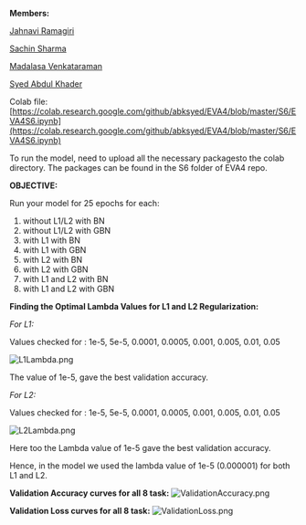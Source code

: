 **Members:**

[Jahnavi Ramagiri](https://canvas.instructure.com/courses/1804302/users/25685093)

[Sachin Sharma](https://canvas.instructure.com/courses/1804302/users/23724529)

[Madalasa Venkataraman](https://canvas.instructure.com/courses/1804302/users/25685106)

[Syed Abdul Khader](https://canvas.instructure.com/courses/1804302/users/25685109)

Colab file:[https://colab.research.google.com/github/abksyed/EVA4/blob/master/S6/EVA4S6.ipynb](https://colab.research.google.com/github/abksyed/EVA4/blob/master/S6/EVA4S6.ipynb)

To run the model, need to upload all the necessary packagesto the colab directory. The packages can be found in the S6 folder of EVA4 repo.

**OBJECTIVE:**

Run your model for 25 epochs for each:

  1. without L1/L2 with BN
  2. without L1/L2 with GBN
  3. with L1 with BN
  4. with L1 with GBN
  5. with L2 with BN
  6. with L2 with GBN
  7. with L1 and L2 with BN
  8. with L1 and L2 with GBN

**Finding the Optimal Lambda Values for L1 and L2 Regularization:**

_For L1:_

Values checked for : 1e-5, 5e-5, 0.0001, 0.0005, 0.001, 0.005, 0.01, 0.05

![L1Lambda.png](https://github.com/abksyed/EVA4/blob/master/S6/L1Lambda.PNG)

The value of 1e-5, gave the best validation accuracy.

_For L2:_

Values checked for : 1e-5, 5e-5, 0.0001, 0.0005, 0.001, 0.005, 0.01, 0.05

![L2Lambda.png](https://github.com/abksyed/EVA4/blob/master/S6/L2Lambda.PNG)

Here too the Lambda value of 1e-5 gave the best validation accuracy.

Hence, in the model we used the lambda value of 1e-5 (0.000001) for both L1 and L2.

**Validation Accuracy curves for all 8 task:**
![ValidationAccuracy.png](https://github.com/abksyed/EVA4/blob/master/S6/ValidationAccuracy.png)

**Validation Loss curves for all 8 task:**
![ValidationLoss.png](https://github.com/abksyed/EVA4/blob/master/S6/ValidationLoss.png)
